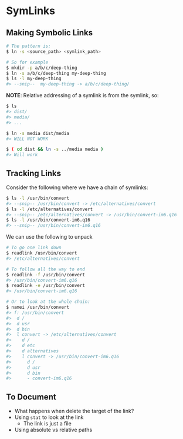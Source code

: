 # SymLinks

## Making Symbolic Links

```sh
# The pattern is:
$ ln -s <source_path> <symlink_path>

# So for example
$ mkdir -p a/b/c/deep-thing
$ ln -s a/b/c/deep-thing my-deep-thing
$ ls -l my-deep-thing
#> --snip--  my-deep-thing -> a/b/c/deep-thing/
```

**NOTE**: Relative addressing of a symlink is from the symlink, so:

```sh
$ ls
#> dist/
#> media/
#> ...

$ ln -s media dist/media
#> WILL NOT WORK

$ ( cd dist && ln -s ../media media )
#> Will work
```


## Tracking Links

Consider the following where we have a chain of symlinks:

```sh
$ ls -l /usr/bin/convert
#> --snip-- /usr/bin/convert -> /etc/alternatives/convert
$ ls -l /etc/alternatives/convert
#> --snip-- /etc/alternatives/convert -> /usr/bin/convert-im6.q16
$ ls -l /usr/bin/convert-im6.q16
#> --snip-- /usr/bin/convert-im6.q16
```

We can use the following to unpack

```sh
# To go one link down
$ readlink /usr/bin/convert
#> /etc/alternatives/convert

# To follow all the way to end
$ readlink -f /usr/bin/convert
#> /usr/bin/convert-im6.q16
$ readlink -e /usr/bin/convert
#> /usr/bin/convert-im6.q16

# Or to look at the whole chain:
$ namei /usr/bin/convert
#> f: /usr/bin/convert
#>  d /
#>  d usr
#>  d bin
#>  l convert -> /etc/alternatives/convert
#>    d /
#>    d etc
#>    d alternatives
#>    l convert -> /usr/bin/convert-im6.q16
#>      d /
#>      d usr
#>      d bin
#>      - convert-im6.q16
```


## To Document

* What happens when delete the target of the link?
* Using `stat` to look at the link
    * The link is just a file
* Using absolute vs relative paths

